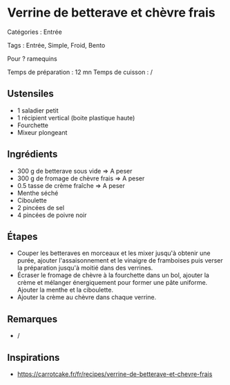 # Verrine de betterave et chèvre frais

Catégories : Entrée

Tags : Entrée, Simple, Froid, Bento

Pour ? ramequins

Temps de préparation : 12 mn
Temps de cuisson : /

## Ustensiles

* 1 saladier petit
* 1 récipient vertical (boite plastique haute)
* Fourchette
* Mixeur plongeant

## Ingrédients

* 300 g de betterave sous vide => A peser
* 300 g de fromage de chèvre frais => A peser
* 0.5 tasse de crème fraîche => A peser
* Menthe séché
* Ciboulette
* 2 pincées de sel
* 4 pincées de poivre noir

## Étapes

* Couper les betteraves en morceaux et les mixer jusqu'à obtenir une purée, ajouter l'assaisonnement et le vinaigre de framboises puis verser la préparation jusqu'à moitié dans des verrines.
* Écraser le fromage de chèvre à la fourchette dans un bol, ajouter la crème et mélanger énergiquement pour former une pâte uniforme. Ajouter la menthe et la ciboulette.
* Ajouter la crème au chèvre dans chaque verrine.

## Remarques

* /

## Inspirations

* https://carrotcake.fr/fr/recipes/verrine-de-betterave-et-chevre-frais
